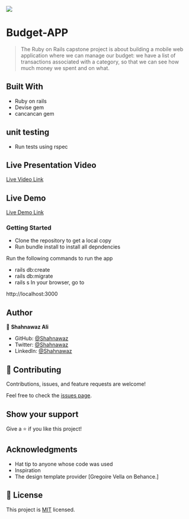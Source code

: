 ![](https://img.shields.io/badge/Microverse-blueviolet)

# Budget-APP

> The Ruby on Rails capstone project is about building a mobile web application where we can manage our budget: we have a list of transactions associated with a category, so that we can see how much money we spent and on what.

## Built With

- Ruby on rails
- Devise gem
- cancancan gem

## unit testing

- Run tests using rspec

## Live Presentation Video

[Live Video Link](https://www.loom.com/share/56ff51f304ed4e968a3b79e1372d9672)

## Live Demo

[Live Demo Link](https://shah-budget-app.herokuapp.com/)

### Getting Started

- Clone the repository to get a local copy
- Run bundle install to install all depndencies

Run the following commands to run the app

- rails db:create
- rails db:migrate
- rails s
  In your browser, go to

http://localhost:3000

## Author

👤 **Shahnawaz Ali**

- GitHub: [@Shahnawaz](https://github.com/shahnawaza75)
- Twitter: [@Shahnawaz](https://twitter.com/shahnawaza75)
- LinkedIn: [@Shahnawaz](https://www.linkedin.com/in/shahnawaz-ali5)

## 🤝 Contributing

Contributions, issues, and feature requests are welcome!

Feel free to check the [issues page](../../issues/).

## Show your support

Give a ⭐️ if you like this project!

## Acknowledgments

- Hat tip to anyone whose code was used
- Inspiration
- The design template provider [Gregoire Vella on Behance.]

## 📝 License

This project is [MIT](./LICENSE) licensed.
